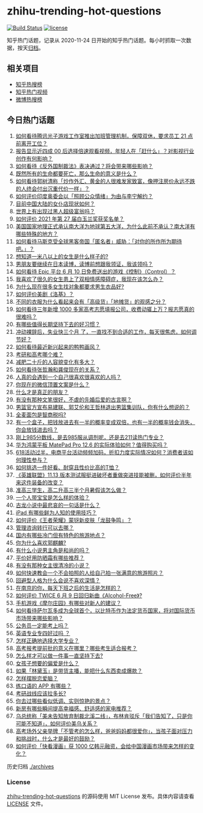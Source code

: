 # zhihu-trending-hot-questions

[![Build Status](https://github.com/justjavac/zhihu-trending-hot-questions/workflows/ci/badge.svg?branch=master)](https://github.com/justjavac/zhihu-trending-hot-questions/actions)
[![license](https://img.shields.io/github/license/justjavac/zhihu-trending-hot-questions)](https://github.com/justjavac/zhihu-trending-hot-questions/blob/master/LICENSE)

知乎热门话题，记录从 2020-11-24 日开始的知乎热门话题。每小时抓取一次数据，按天[归档](./archives)。

## 相关项目

- [知乎热搜榜](https://github.com/justjavac/zhihu-trending-top-search)
- [知乎热门视频](https://github.com/justjavac/zhihu-trending-hot-video)
- [微博热搜榜](https://github.com/justjavac/weibo-trending-hot-search)

## 今日热门话题

<!-- BEGIN -->
<!-- 最后更新时间 Fri Jun 11 2021 03:17:07 GMT+0800 (China Standard Time) -->

1. [如何看待腾讯光子游戏工作室推出加班管理机制，保障双休，要求员工 21
   点前离开工位？](https://www.zhihu.com/question/464150896)
2. [报告显示近四成 00
   后选择倍速观看视频，年轻人在「赶什么」？对影视行业创作有何影响？](https://www.zhihu.com/question/464019954)
3. [如何看待《反外国制裁法》表决通过？将会带来哪些影响？](https://www.zhihu.com/question/464277187)
4. [既然所有的生命都要死亡，那么生命的意义是什么？](https://www.zhihu.com/question/288017836)
5. [如何看待郭树清称「炒作外汇、黄金的人很难发家致富，像押注房价永远不跌的人终会付出沉重代价一样」？](https://www.zhihu.com/question/464243954)
6. [如何评价印度奥委会以「照顾公众情绪」为由与李宁解约？](https://www.zhihu.com/question/464221165)
7. [目前中国大陆的女仆店现状如何？](https://www.zhihu.com/question/60687879)
8. [世界上有出现过黑人超级富翁吗？](https://www.zhihu.com/question/316418280)
9. [如何评价 2021 年第 27 届白玉兰奖获奖名单？](https://www.zhihu.com/question/464326311)
10. [美国国家地理正式承认南大洋为地球第五大洋，为什么此前不承认？南大洋有哪些特殊的地方？](https://www.zhihu.com/question/464055142)
11. [如何看待马斯克受全球黑客帝国「匿名者」威胁：「对你的所作所为期待吧。」？](https://www.zhihu.com/question/463674631)
12. [想知道一米八以上的女生是什么样子的?](https://www.zhihu.com/question/433141761)
13. [男朋友要继续在日本读博，读博前想跟我领证，我该领吗？](https://www.zhihu.com/question/462494313)
14. [如何看待 Epic 平台 6 月 10
    日免费送出的游戏《控制》（Control）？](https://www.zhihu.com/question/464360791)
15. [我喜欢了很久的女生患上了双相情感障碍症，我现在该怎么办？](https://www.zhihu.com/question/400354421)
16. [为什么现在很多女生找对象都要求男生衣品好?](https://www.zhihu.com/question/462357177)
17. [如何评价美剧《洛基》？](https://www.zhihu.com/question/462557527)
18. [不同的衣服为什么看起来会有「高级货」「地摊货」的观感之分？](https://www.zhihu.com/question/68232440)
19. [如何看待三年新增 1000
    多家高考志愿填报公司，收费动辄上万？报志愿真的很难吗？](https://www.zhihu.com/question/464228987)
20. [有哪些值得长期坚持下去的好习惯？](https://www.zhihu.com/question/301793024)
21. [冲动裸辞后，失业快三个月
    了，一直找不到合适的工作，每天很焦虑，如何调节好？](https://www.zhihu.com/question/430896392)
22. [如何看待最近新兴起来的鸭鸭画风？](https://www.zhihu.com/question/463510531)
23. [考研和高考哪个难？](https://www.zhihu.com/question/440451177)
24. [减肥二十斤的人容貌变化有多大？](https://www.zhihu.com/question/339245837)
25. [如何看待张哲瀚和龚俊现在的关系？](https://www.zhihu.com/question/458226340)
26. [人真的会遇到一个自己很喜欢很喜欢的人吗？](https://www.zhihu.com/question/463291945)
27. [你现在的微信顶置文案是什么？](https://www.zhihu.com/question/453486513)
28. [什么才是真正的朋友？](https://www.zhihu.com/question/24101927)
29. [有没有那种文笔很好，不虐的先婚后爱的古言啊？](https://www.zhihu.com/question/417473311)
30. [男篮官方宣布易建联、郭艾伦和王哲林退出男篮集训队，你有什么想说的？](https://www.zhihu.com/question/464171039)
31. [全麦面包是智商税吗?](https://www.zhihu.com/question/416804902)
32. [有一个盒子，把钱放进去有一半的概率变成双倍，也有一半的概率钱会消失，你会放钱进去吗？](https://www.zhihu.com/question/463236177)
33. [刚上985分数线，是去985服从调剂呢，还是去211读热门专业？](https://www.zhihu.com/question/448604507)
34. [华为鸿蒙平板 MatePad Pro 12.6
    的实际体验如何？值得购买吗？](https://www.zhihu.com/question/464198645)
35. [618活动过半，电商平台活动频频加码，折扣力度实际情况如何？消费者该如何理性参与？](https://www.zhihu.com/question/464028524)
36. [如何挑选一件好看、耐穿且性价比高的T恤？](https://www.zhihu.com/question/404173699)
37. [《英雄联盟》11.13
    版本测试服挺进破坏者重做突进技能被删，如何评价半年来这件装备的改变？](https://www.zhihu.com/question/464089576)
38. [准高三学生，高二升高三半个月暑假该怎么做？](https://www.zhihu.com/question/328385434)
39. [一个人带宝宝是怎么样的体验？](https://www.zhihu.com/question/312960539)
40. [古龙小说中最悲哀的一句话是什么？](https://www.zhihu.com/question/463769393)
41. [iPad 有哪些鲜为人知的使用技巧？](https://www.zhihu.com/question/27682420)
42. [如何评价《王者荣耀》蒙犽新皮肤「龙鼓争鸣」？](https://www.zhihu.com/question/463843493)
43. [管理咨询转行可以去哪？](https://www.zhihu.com/question/21307422)
44. [国内有哪些冷门但有特色的旅游地点？](https://www.zhihu.com/question/19855515)
45. [你为什么喜欢郭麒麟?](https://www.zhihu.com/question/377729124)
46. [有什么小说男主角是和尚的吗？](https://www.zhihu.com/question/62712314)
47. [平价好用防晒霜有哪些推荐？](https://www.zhihu.com/question/290829120)
48. [有没有那种女主很清冷的小说？](https://www.zhihu.com/question/365640922)
49. [如何快速教会一个不会拍照的人给自己拍一张满意的旅游照片？](https://www.zhihu.com/question/21683968)
50. [回避型人格为什么会说不喜欢深情？](https://www.zhihu.com/question/451675251)
51. [在南京的你，每天下班之后的生活是怎样的？](https://www.zhihu.com/question/463893798)
52. [如何评价 TWICE 6 月 9
    日回归新曲《Alcohol-Free》?](https://www.zhihu.com/question/464107220)
53. [手机游戏《摩尔庄园》有哪些对新人的建议？](https://www.zhihu.com/question/462564990)
54. [如何看待萨尔瓦多成为全球首个，以比特币作为法定货币国家，将对国际货币市场带来哪些影响？](https://www.zhihu.com/question/464147867)
55. [公务员一定能考上吗？](https://www.zhihu.com/question/463166599)
56. [英语专业专四好过吗 ？](https://www.zhihu.com/question/389176629)
57. [怎样正确地选择大学专业？](https://www.zhihu.com/question/56998038)
58. [高考报考提前批的意义在哪里？哪些考生适合报考？](https://www.zhihu.com/question/282698579)
59. [怎么样才可以做一件事一直坚持下去?](https://www.zhihu.com/question/462919209)
60. [女孩子想要的偏爱是什么？](https://www.zhihu.com/question/392000444)
61. [如果「林黛玉」是带货主播，能把什么东西卖成爆款？](https://www.zhihu.com/question/464064077)
62. [怎样摆脱恋爱脑？](https://www.zhihu.com/question/311298787)
63. [练口语的 APP 有哪些？](https://www.zhihu.com/question/25707926)
64. [考研战线应该拉多长?](https://www.zhihu.com/question/349634304)
65. [你去过哪些看似低调、实则惊艳的景点？](https://www.zhihu.com/question/459376793)
66. [新房有哪些瞬间提高幸福感、舒适感的家电推荐？](https://www.zhihu.com/question/438134229)
67. [乌总统称「美未告知放弃制裁北溪二线」，布林肯驳斥「我们告知了，只是你可能不知道」，如何评价美乌关系？](https://www.zhihu.com/question/464060123)
68. [高考场外父亲举牌「不管考的怎么样，爸爸妈妈都很爱你」，当孩子面对压力和挑战时，什么才是最好的鼓励？](https://www.zhihu.com/question/464058857)
69. [如何评价「快看漫画」获 1000
    亿韩元融资，会给中国漫画市场带来怎样的变化？](https://www.zhihu.com/question/464056519)

<!-- END -->

历史归档 [./archives](./archives)

### License

[zhihu-trending-hot-questions](https://github.com/justjavac/zhihu-trending-hot-questions)
的源码使用 MIT License 发布。具体内容请查看 [LICENSE](./LICENSE) 文件。
